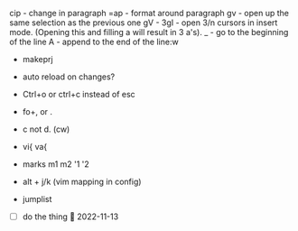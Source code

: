 cip - change in paragraph
=ap - format around paragraph
gv - open up the same selection as the previous one
gV - 
3gI - open 3/n cursors in insert mode. (Opening this and filling a will result in 3 a's).
_ - go to the beginning of the line
A - append to the end of the line:w

- makeprj
- auto reload on changes?

-   Ctrl+o or ctrl+c instead of esc
-   fo+, or .
-   c not d. (cw)
-   vi{ va{
-   marks m1 m2 '1 '2
-   alt + j/k (vim mapping in config)
- jumplist

- [ ] do the thing 📅 2022-11-13